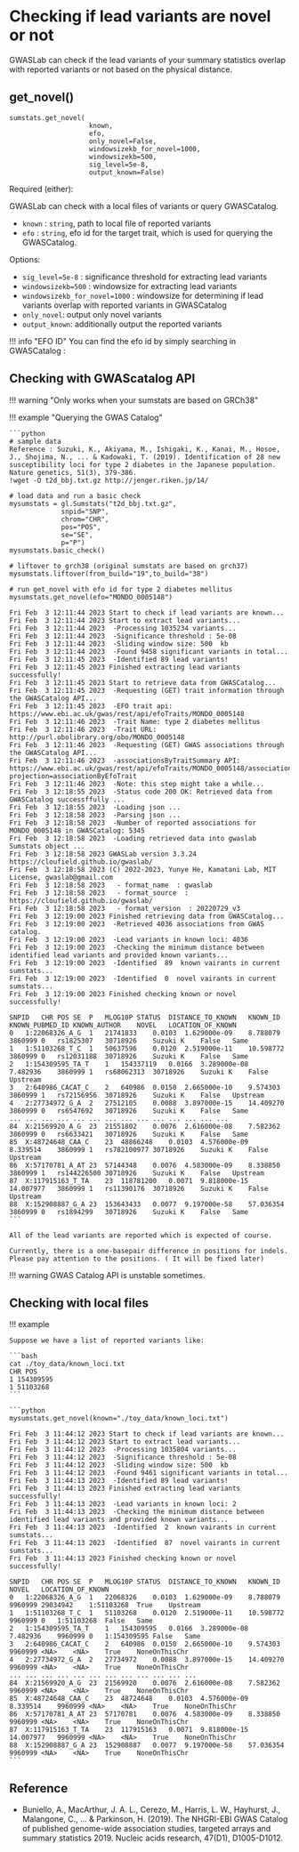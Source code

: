 
# Checking if lead variants are novel or not

GWASLab can check if the lead variants of your summary statistics overlap with reported variants or not based on the physical distance.

## get_novel()

```
sumstats.get_novel(
                    known,
                    efo,
                    only_novel=False,
                    windowsizekb_for_novel=1000,
                    windowsizekb=500,
                    sig_level=5e-8,
                    output_known=False)
```

Required (either):

GWASLab can check with a local files of variants or query GWASCatalog.

- `known` : `string`, path to local file of reported variants
- `efo` : `string`, efo id for the target trait, which is used for querying the GWASCatalog.

Options:

- `sig_level=5e-8` : significance threshold for extracting lead variants
- `windowsizekb=500` : windowsize for extracting lead variants
- `windowsizekb_for_novel=1000` : windowsize for determining if lead variants overlap with reported variants in GWASCatalog
- `only_novel`: output only novel variants
- `output_known`: additionally output the reported variants

!!! info "EFO ID"
    You can find the efo id by simply searching in GWASCatalog :

## Checking with GWAScatalog API 

!!! warning "Only works when your sumstats are based on GRCh38" 

!!! example "Querying the GWAS Catalog"

    ```python
    # sample data
    Reference : Suzuki, K., Akiyama, M., Ishigaki, K., Kanai, M., Hosoe, J., Shojima, N., ... & Kadowaki, T. (2019). Identification of 28 new     susceptibility loci for type 2 diabetes in the Japanese population. Nature genetics, 51(3), 379-386.
    !wget -O t2d_bbj.txt.gz http://jenger.riken.jp/14/
    
    # load data and run a basic check
    mysumstats = gl.Sumstats("t2d_bbj.txt.gz",
                 snpid="SNP",
                 chrom="CHR",
                 pos="POS",
                 se="SE",
                 p="P")
    mysumstats.basic_check()

    # liftover to grch38 (original sumstats are based on grch37)
    mysumstats.liftover(from_build="19",to_build="38")

    # run get_novel with efo id for type 2 diabetes mellitus
    mysumstats.get_novel(efo="MONDO_0005148")

    Fri Feb  3 12:11:44 2023 Start to check if lead variants are known...
    Fri Feb  3 12:11:44 2023 Start to extract lead variants...
    Fri Feb  3 12:11:44 2023  -Processing 1035234 variants...
    Fri Feb  3 12:11:44 2023  -Significance threshold : 5e-08
    Fri Feb  3 12:11:44 2023  -Sliding window size: 500  kb
    Fri Feb  3 12:11:44 2023  -Found 9458 significant variants in total...
    Fri Feb  3 12:11:45 2023  -Identified 89 lead variants!
    Fri Feb  3 12:11:45 2023 Finished extracting lead variants successfully!
    Fri Feb  3 12:11:45 2023 Start to retrieve data from GWASCatalog...
    Fri Feb  3 12:11:45 2023  -Requesting (GET) trait information through the GWASCatalog API...
    Fri Feb  3 12:11:45 2023  -EFO trait api: https://www.ebi.ac.uk/gwas/rest/api/efoTraits/MONDO_0005148
    Fri Feb  3 12:11:46 2023  -Trait Name: type 2 diabetes mellitus
    Fri Feb  3 12:11:46 2023  -Trait URL: http://purl.obolibrary.org/obo/MONDO_0005148
    Fri Feb  3 12:11:46 2023  -Requesting (GET) GWAS associations through the GWASCatalog API...
    Fri Feb  3 12:11:46 2023  -associationsByTraitSummary API: https://www.ebi.ac.uk/gwas/rest/api/efoTraits/MONDO_0005148/associations?    projection=associationByEfoTrait
    Fri Feb  3 12:11:46 2023  -Note: this step might take a while...
    Fri Feb  3 12:18:55 2023  -Status code 200 OK: Retrieved data from GWASCatalog successffully ...
    Fri Feb  3 12:18:55 2023  -Loading json ...
    Fri Feb  3 12:18:58 2023  -Parsing json ...
    Fri Feb  3 12:18:58 2023  -Number of reported associations for MONDO_0005148 in GWASCatalog: 5345
    Fri Feb  3 12:18:58 2023  -Loading retrieved data into gwaslab Sumstats object ...
    Fri Feb  3 12:18:58 2023 GWASLab version 3.3.24 https://cloufield.github.io/gwaslab/
    Fri Feb  3 12:18:58 2023 (C) 2022-2023, Yunye He, Kamatani Lab, MIT License, gwaslab@gmail.com
    Fri Feb  3 12:18:58 2023   - format_name  : gwaslab
    Fri Feb  3 12:18:58 2023   - format_source  : https://cloufield.github.io/gwaslab/
    Fri Feb  3 12:18:58 2023   - format_version  : 20220729_v3
    Fri Feb  3 12:19:00 2023 Finished retrieving data from GWASCatalog...
    Fri Feb  3 12:19:00 2023  -Retrieved 4036 associations from GWAS catalog.
    Fri Feb  3 12:19:00 2023  -Lead variants in known loci: 4036
    Fri Feb  3 12:19:00 2023  -Checking the minimum distance between identified lead variants and provided known variants...
    Fri Feb  3 12:19:00 2023  -Identified  89  known vairants in current sumstats...
    Fri Feb  3 12:19:00 2023  -Identified  0  novel vairants in current sumstats...
    Fri Feb  3 12:19:00 2023 Finished checking known or novel successfully!
    
    SNPID	CHR	POS	SE	P	MLOG10P	STATUS	DISTANCE_TO_KNOWN	KNOWN_ID	KNOWN_PUBMED_ID	KNOWN_AUTHOR	NOVEL	LOCATION_OF_KNOWN
    0	1:22068326_A_G	1	21741833	0.0103	1.629000e-09	8.788079	3860999	0	rs1825307	30718926	Suzuki K	False	Same
    1	1:51103268_T_C	1	50637596	0.0120	2.519000e-11	10.598772	3860999	0	rs12031188	30718926	Suzuki K	False	Same
    2	1:154309595_TA_T	1	154337119	0.0166	3.289000e-08	7.482936	3860999	1	rs68062313	30718926	Suzuki K	False	    Upstream
    3	2:640986_CACAT_C	2	640986	0.0150	2.665000e-10	9.574303	3860999	1	rs72156956	30718926	Suzuki K	False	Upstream
    4	2:27734972_G_A	2	27512105	0.0088	3.897000e-15	14.409270	3860999	0	rs6547692	30718926	Suzuki K	False	Same
    ...	...	...	...	...	...	...	...	...	...	...	...	...	...
    84	X:21569920_A_G	23	21551802	0.0076	2.616000e-08	7.582362	3860999	0	rs6633421	30718926	Suzuki K	False	Same
    85	X:48724648_CAA_C	23	48866248	0.0103	4.576000e-09	8.339514	3860999	1	rs782100977	30718926	Suzuki K	False	    Upstream
    86	X:57170781_A_AT	23	57144348	0.0076	4.583000e-09	8.338850	3860999	1	rs144226500	30718926	Suzuki K	False	Upstream
    87	X:117915163_T_TA	23	118781200	0.0071	9.818000e-15	14.007977	3860999	1	rs11390176	30718926	Suzuki K	False	    Upstream
    88	X:152908887_G_A	23	153643433	0.0077	9.197000e-58	57.036354	3860999	0	rs1894299	30718926	Suzuki K	False	Same
    ```
    
    All of the lead variants are reported which is expected of course. 

    Currently, there is a one-basepair difference in positions for indels. Please pay attention to the positions. ( It will be fixed later)

!!! warning 
    GWAS Catalog API is unstable sometimes.

## Checking with local files

!!! example
    
    Suppose we have a list of reported variants like:

    ```bash
    cat ./toy_data/known_loci.txt
    CHR POS
    1 154309595
    1 51103268
    ```

    ```python
    mysumstats.get_novel(known="./toy_data/known_loci.txt")
    
    Fri Feb  3 11:44:12 2023 Start to check if lead variants are known...
    Fri Feb  3 11:44:12 2023 Start to extract lead variants...
    Fri Feb  3 11:44:12 2023  -Processing 1035804 variants...
    Fri Feb  3 11:44:12 2023  -Significance threshold : 5e-08
    Fri Feb  3 11:44:12 2023  -Sliding window size: 500  kb
    Fri Feb  3 11:44:12 2023  -Found 9461 significant variants in total...
    Fri Feb  3 11:44:13 2023  -Identified 89 lead variants!
    Fri Feb  3 11:44:13 2023 Finished extracting lead variants successfully!
    Fri Feb  3 11:44:13 2023  -Lead variants in known loci: 2
    Fri Feb  3 11:44:13 2023  -Checking the minimum distance between identified lead variants and provided known variants...
    Fri Feb  3 11:44:13 2023  -Identified  2  known vairants in current sumstats...
    Fri Feb  3 11:44:13 2023  -Identified  87  novel vairants in current sumstats...
    Fri Feb  3 11:44:13 2023 Finished checking known or novel successfully!
    
    SNPID	CHR	POS	SE	P	MLOG10P	STATUS	DISTANCE_TO_KNOWN	KNOWN_ID	NOVEL	LOCATION_OF_KNOWN
    0	1:22068326_A_G	1	22068326	0.0103	1.629000e-09	8.788079	9960999	29034942	1:51103268	True	Upstream
    1	1:51103268_T_C	1	51103268	0.0120	2.519000e-11	10.598772	9960999	0	1:51103268	False	Same
    2	1:154309595_TA_T	1	154309595	0.0166	3.289000e-08	7.482936	9960999	0	1:154309595	False	Same
    3	2:640986_CACAT_C	2	640986	0.0150	2.665000e-10	9.574303	9960999	<NA>	<NA>	True	NoneOnThisChr
    4	2:27734972_G_A	2	27734972	0.0088	3.897000e-15	14.409270	9960999	<NA>	<NA>	True	NoneOnThisChr
    ...	...	...	...	...	...	...	...	...	...	...	...
    84	X:21569920_A_G	23	21569920	0.0076	2.616000e-08	7.582362	9960999	<NA>	<NA>	True	NoneOnThisChr
    85	X:48724648_CAA_C	23	48724648	0.0103	4.576000e-09	8.339514	9960999	<NA>	<NA>	True	NoneOnThisChr
    86	X:57170781_A_AT	23	57170781	0.0076	4.583000e-09	8.338850	9960999	<NA>	<NA>	True	NoneOnThisChr
    87	X:117915163_T_TA	23	117915163	0.0071	9.818000e-15	14.007977	9960999	<NA>	<NA>	True	NoneOnThisChr
    88	X:152908887_G_A	23	152908887	0.0077	9.197000e-58	57.036354	9960999	<NA>	<NA>	True	NoneOnThisChr
    ```

## Reference

- Buniello, A., MacArthur, J. A. L., Cerezo, M., Harris, L. W., Hayhurst, J., Malangone, C., ... & Parkinson, H. (2019). The NHGRI-EBI GWAS Catalog of published genome-wide association studies, targeted arrays and summary statistics 2019. Nucleic acids research, 47(D1), D1005-D1012.